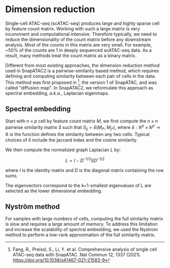 Dimension reduction
===================

Single-cell ATAC-seq (scATAC-seq) produces large and highly sparse cell by feature count matrix.
Working with such a large matrix is very inconvinent and computational intensive.
Therefore typically, we need to reduce the dimensionality of the count matrix before
any downstream analysis. Most of the counts in this matrix are very small. For example,
~50% of the counts are 1 in deeply sequenced scATAC-seq data. As a result, 
many methods treat the count matrix as a binary matrix.

Different from most existing approaches, the dimension reduction method used in
SnapATAC2 is a pairwise-similarity based method, which requires defining and computing 
similarity between each pair of cells in the data.
This method was first proposed in [^Fang_2021], the version 1 of SnapATAC, and was called "diffusion map".
In SnapATAC2, we reformulate this approach as spectral embedding, *a.k.a.*, Laplacian eigenmaps.

Spectral embedding
------------------

Start with $n \times p$ cell by feature count matrix $M$, we first compute the
$n \times n$ pairwise similarity matrix $S$ such that $S_{ij} = \delta(M_{i*}, M_{j*})$,
where $\delta: \mathbb{R}^p \times \mathbb{R}^p \rightarrow \mathbb{R}$ is the
function defines the similarity between any two cells. Typical choices of $\delta$
include the jaccard index and the cosine similarity.

We then compute the normalized graph Laplacian $L$ by:

$$
L = I - D^{-1/2} S D^{-1/2}
$$

where $I$ is the identity matrix and $D$ is the diagonal matrix containing the row sums.

The eigenvectors correspond to the k+1-smallest eigenvalues of L are selected as
the lower dimensional embedding.

Nyström method
--------------

For samples with large numbers of cells, computing the full similarity matrix is
slow and requires a large amount of memory.
To address this limitation and increase the scalability of spectral embedding,
we used the Nystrom method to perform a low-rank approximation of the full
similarity matrix.

[^Fang_2021]: Fang, R., Preissl, S., Li, Y. et al. Comprehensive analysis of single cell ATAC-seq data with SnapATAC. Nat Commun 12, 1337 (2021). https://doi.org/10.1038/s41467-021-21583-9